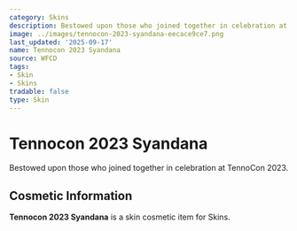 ```yaml
---
category: Skins
description: Bestowed upon those who joined together in celebration at TennoCon 2023.
image: ../images/tennocon-2023-syandana-eecace9ce7.png
last_updated: '2025-09-17'
name: Tennocon 2023 Syandana
source: WFCD
tags:
- Skin
- Skins
tradable: false
type: Skin
---
```


# Tennocon 2023 Syandana

Bestowed upon those who joined together in celebration at TennoCon 2023.

## Cosmetic Information

**Tennocon 2023 Syandana** is a skin cosmetic item for Skins.

